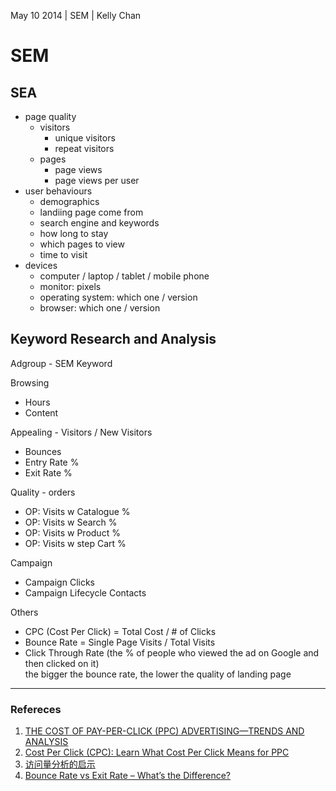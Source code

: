 May 10 2014 | SEM | Kelly Chan
# SEM

## SEA

- page quality
    - visitors
        - unique visitors
        - repeat visitors
    - pages
        - page views
        - page views per user
- user behaviours
    - demographics
    - landiing page come from
    - search engine and keywords
    - how long to stay
    - which pages to view
    - time to visit
- devices
    - computer / laptop / tablet / mobile phone
    - monitor: pixels
    - operating system: which one / version
    - browser: which one / version


## Keyword Research and Analysis

Adgroup	- SEM Keyword  

Browsing  
- Hours
- Content

Appealing - Visitors / New Visitors  
- Bounces
- Entry Rate %
- Exit Rate %

Quality - orders 
- OP: Visits w Catalogue %
- OP: Visits w Search %
- OP: Visits w Product %
- OP: Visits w step Cart %

Campaign  
- Campaign Clicks  
- Campaign Lifecycle Contacts


Others
- CPC (Cost Per Click) = Total Cost / # of Clicks
- Bounce Rate = Single Page Visits / Total Visits
- Click Through Rate (the % of people who viewed the ad on Google and then clicked on it)  
the bigger the bounce rate, the lower the quality of landing page

---
### Refereces
1. [THE COST OF PAY-PER-CLICK (PPC) ADVERTISING—TRENDS AND ANALYSIS](http://www.hochmanconsultants.com/articles/je-hochman-benchmark.shtml)
2. [Cost Per Click (CPC): Learn What Cost Per Click Means for PPC](http://www.wordstream.com/cost-per-click)
3. [访问量分析的启示](http://blog.sina.com.cn/s/blog_a032adb901014tnn.html)
4. [Bounce Rate vs Exit Rate – What’s the Difference?](http://getdelve.com/2012/09/bounce-rate-vs-exit-rate-whats-the-difference/)
